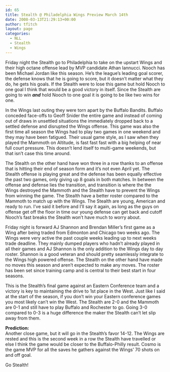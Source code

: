 ```yaml
---
id: 65
title: Stealth @ Philadelphia Wings Preview March 14th
date: 2008-03-13T21:29:13+00:00
author: tfitch
layout: page
categories:
  - NLL
  - Stealth
  - Wings
---
```

Friday night the Stealth go to Philadelphia to take on the upstart Wings and their high octane offense lead by MVP candidate Athan Iannucci. Nooch has been Michael Jordan like this season. He&#8217;s the league&#8217;s leading goal scorer, the defense knows that he is going to score, but it doesn&#8217;t matter what they do, he gets his goals. If the Stealth were to lose this game but hold Nooch to one goal I think that would be a good victory in itself. Since the Stealth are going to win _**and**_ hold Nooch to one goal it is going to be like two wins for one.

In the Wings last outing they were torn apart by the Buffalo Bandits. Buffalo conceded face-offs to Geoff Snider the entire game and instead of coming out of draws in unsettled situations the immediately dropped back to a settled defense and disrupted the Wings offense. This game was also the first time all season the Wings had to play two games in one weekend and they may have been fatigued. Their usual game style, as I saw when they played the Mammoth on Altitude, is fast fast fast with a big helping of near full court pressure. This doesn&#8217;t lend itself to multi-game weekends, but that isn&#8217;t case this time around.

The Stealth on the other hand have won three in a row thanks to an offense that is hitting their end of season form and it&#8217;s not even April yet. The Stealth offense is playing great and the defense has been equally effective the past two games, only giving up 8 goals in both matches. In between the offense and defense lies the transition, and transition is where the the Wings destroyed the Mammoth and the Stealth have to prevent the Wings from winning the game. The Stealth have a better roster compared to the Mammoth to match up with the Wings. The Stealth are young, American and ready to run. I&#8217;ve said it before and I&#8217;ll say it again, as long as the guys on offense get off the floor in time our young defense can get back and cutoff Nooch&#8217;s fast breaks the Stealth won&#8217;t have much to worry about.

Friday night is forward AJ Shannon and Brendan Miller&#8217;s first game as a Wing after being traded from Edmonton and Chicago two weeks ago. The Wings were very active the past couple weeks leading up to next weeks trade deadline. They mainly dumped players who hadn&#8217;t already played in all their games and AJ Shannon is the only addition to the Wings day to day roster. Shannon is a good veteran and should pretty seamlessly integrate to the Wings high powered offense. The Stealth on the other hand have made no moves this season and aren&#8217;t expected to make any moves. The roster has been set since training camp and is central to their best start in four seasons.

This is the Stealth&#8217;s final game against an Eastern Conference team and a victory is key to maintaining the drive to 1st place in the West. Just like I said at the start of the season, if you don&#8217;t win your Eastern conference games you most likely can&#8217;t win the West. The Stealth are 2-0 and the Mammoth are 0-1 and still have to play Buffalo and Rochester to go. Going 3-0 compared to 0-3 is a huge difference the maker the Stealth can&#8217;t let slip away from them.

**Prediction:**  
Another close game, but it will go in the Stealth&#8217;s favor 14-12. The Wings are rested and this is the second week in a row the Stealth have travelled or else I think the game would be closer to the Buffalo-Philly result. Cosmo is the game MVP for all the saves he gathers against the Wings&#8217; 70 shots on and off goal.

Go Stealth!
